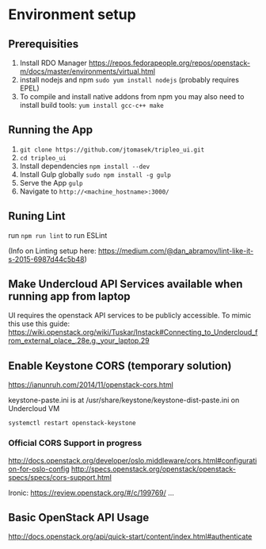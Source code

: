 # Environment setup

## Prerequisities

1. Install RDO Manager https://repos.fedorapeople.org/repos/openstack-m/docs/master/environments/virtual.html
2. install nodejs and npm ```sudo yum install nodejs``` (probably requires EPEL)
3. To compile and install native addons from npm you may also need to install build tools:
   ```yum install gcc-c++ make```

## Running the App

1. ```git clone https://github.com/jtomasek/tripleo_ui.git```
2. ```cd tripleo_ui```
3. Install dependencies ```npm install --dev```
4. Install Gulp globally ```sudo npm install -g gulp```
5. Serve the App ```gulp```
6. Navigate to ```http://<machine_hostname>:3000/```

## Runing Lint

run ```npm run lint``` to run ESLint

(Info on Linting setup here: https://medium.com/@dan_abramov/lint-like-it-s-2015-6987d44c5b48)


## Make Undercloud API Services available when running app from laptop

UI requires the openstack API services to be publicly accessible. To mimic this use this guide:
https://wiki.openstack.org/wiki/Tuskar/Instack#Connecting_to_Undercloud_from_external_place_.28e.g._your_laptop.29


## Enable Keystone CORS (temporary solution)

https://ianunruh.com/2014/11/openstack-cors.html

keystone-paste.ini is at /usr/share/keystone/keystone-dist-paste.ini
on Undercloud VM

```systemctl restart openstack-keystone```


### Official CORS Support in progress

http://docs.openstack.org/developer/oslo.middleware/cors.html#configuration-for-oslo-config
http://specs.openstack.org/openstack/openstack-specs/specs/cors-support.html

Ironic: https://review.openstack.org/#/c/199769/
...

## Basic OpenStack API Usage

http://docs.openstack.org/api/quick-start/content/index.html#authenticate




